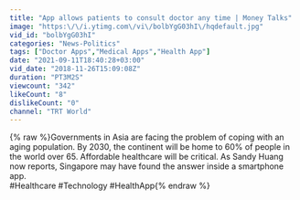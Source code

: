 ```yaml
---
title: "App allows patients to consult doctor any time | Money Talks"
image: "https:\/\/i.ytimg.com\/vi\/bolbYgG03hI\/hqdefault.jpg"
vid_id: "bolbYgG03hI"
categories: "News-Politics"
tags: ["Doctor Apps","Medical Apps","Health App"]
date: "2021-09-11T18:40:28+03:00"
vid_date: "2018-11-26T15:09:08Z"
duration: "PT3M2S"
viewcount: "342"
likeCount: "8"
dislikeCount: "0"
channel: "TRT World"
---
```

{% raw %}Governments in Asia are facing the problem of coping with an aging population. By 2030, the continent will be home to 60% of people in the world over 65. Affordable healthcare will be critical. As Sandy Huang now reports, Singapore may have found the answer inside a smartphone app.<br />#Healthcare #Technology #HealthApp{% endraw %}
